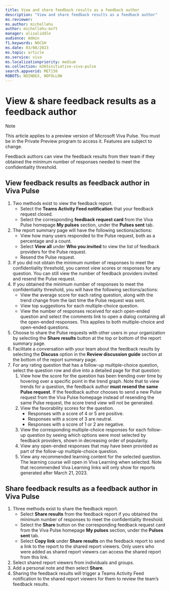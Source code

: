 ```yaml
---
title: View and share feedback results as a feedback author
description: "View and share feedback results as a feedback author"
ms.reviewer: 
ms.author: michellehu
author: michellehu-msft
manager: alisaliddle
audience: Admin
f1.keywords: NOCSH
ms.date: 03/08/2023
ms.topic: article
ms.service: viva
ms.localizationpriority: medium
ms.collection: m365initiative-viva-pulse  
search.appverid: MET150
ROBOTS: NOINDEX, NOFOLLOW
---
```


# View & share feedback results as a feedback author

> [!NOTE]
> This article applies to a preview version of Microsoft Viva Pulse. You must be in the Private Preview program to access it. Features are subject to change.

Feedback authors can view the feedback results from their team if they obtained the minimum number of responses needed to meet the confidentiality threshold.

## View feedback results as feedback author in Viva Pulse

1. Two methods exist to view the feedback report.
    - Select the **Teams Activity Feed notification** that your feedback request closed.
    - Select the corresponding **feedback request card** from the Viva Pulse homepage **My pulses** section, under the **Pulses sent** tab.
1. The report summary page will have the following sections/actions:
    - View how many users responded to the Pulse request, both as a percentage and a count.
    - Select **View all** under **Who you invited** to view the list of feedback providers for the Pulse request.
    - Resend the Pulse request.
1. If you did not obtain the minimum number of responses to meet the confidentiality threshold, you cannot view scores or responses for any question. You can still view the number of feedback providers invited and resend the Pulse request.
1. If you obtained the minimum number of responses to meet the confidentiality threshold, you will have the following sections/actions:
    - View the average score for each rating question, along with the trend change from the last time the Pulse request was sent.
    - View top suggestions for each multiple-choice question.
    - View the number of responses received for each open-ended question and select the comments link to open a dialog containing all the open-ended responses. This applies to both multiple-choice and open-ended questions.
1. Choose to share the Pulse requests with other users in your organization by selecting the **Share results** button at the top or bottom of the report summary page.
1. Facilitate a conversation with your team about the feedback results by selecting the **Discuss** option in the **Review discussion guide** section at the bottom of the report summary page.
1. For any rating question that has a follow-up multiple-choice question, select the question row and dive into a detailed page for that question:
    1. View how the score for the question has been trending over time by hovering over a specific point in the trend graph. Note that to view trends for a question, the feedback author **must resend the same Pulse request**. If the feedback author chooses to send a new Pulse request from the Viva Pulse homepage instead of resending the same Pulse request, the score trend view will not be generated.
    1. View the favorability scores for the question.
        - Responses with a score of 4 or 5 are positive.
        - Responses with a score of 3 are neutral.
        - Responses with a score of 1 or 2 are negative.
    1. View the corresponding multiple-choice responses for each follow-up question by seeing which options were most selected by feedback providers, shown in decreasing order of popularity.
    1. View any open-ended responses that may have been provided as part of the follow-up multiple-choice question.
    1. View any recommended learning content for the selected question. The learning course will open in Viva Learning when selected. Note that recommended Viva Learning links will only show for reports generated after March 21, 2023.

## Share feedback results as a feedback author in Viva Pulse

1. Three methods exist to share the feedback report.
    - Select **Share results** from the feedback report if you obtained the minimum number of responses to meet the confidentiality threshold.
    - Select the **Share** button on the corresponding feedback request card from the Viva Pulse homepage **My pulses** section, under the **Pulses sent** tab.
    - Select **Copy link**  under **Share results** on the feedback report to send a link to the report to the shared report viewers. Only users who were added as shared report viewers can access the shared report from this link.
1. Select shared report viewers from individuals and groups.
1. Add a personal note and then select **Share**.
1. Sharing the feedback results will trigger a Teams Activity Feed notification to the shared report viewers for them to review the team’s feedback results.